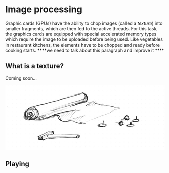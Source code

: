 # Image processing

Graphic cards (GPUs) have the ability to chop images (called a *texture*) into smaller fragments, which are then fed to the active threads. For this task, the graphics cards are equipped with special accelerated memory types which require the image to be uploaded before being used. Like vegetables in restaurant kitchens, the elements have to be chopped and ready before cooking starts. ****we need to talk about this paragraph and improve it ****

## What is a texture?

Coming soon…

![fabric](05.jpg)

<div class="codeAndCanvas" data="texture.frag" data-imgs="kanagawa.jpg"></div>

## Playing

<div class="codeAndCanvas" data="texture-noise.frag" data-imgs="kanagawa.jpg"></div>
